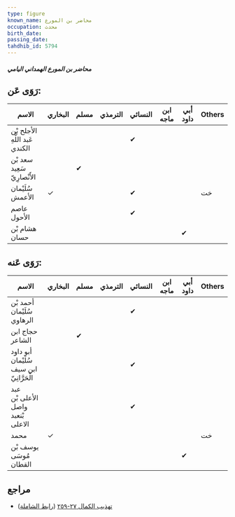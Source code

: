 ```yaml
---
type: figure
known_name: محاضر بن المورع
occupation: محدث
birth_date:
passing_date:
tahdhib_id: 5794
---
```

##### محاضر بن المورع الهمداني اليامي

## رَوَى عَن:
| الاسم                          | البخاري | مسلم | الترمذي | النسائي | ابن ماجه | أبي داود | Others |
| ------------------------------ | ------- | ---- | ------- | ------- | -------- | -------- | ------ |
| الأجلح بْن عَبد اللَّهِ الكندي |         |      |         | ✔       |          |          |        |
| سعد بْن سَعِيد الأَنْصارِيّ    |         | ✔    |         |         |          |          |        |
| سُلَيْمان الأعمش               | ✓       |      |         | ✔       |          |          | خت     |
| عاصم الأحول                    |         |      |         | ✔       |          |          |        |
| هشام بْن حسان                  |         |      |         |         |          | ✔        |        |
## رَوَى عَنه:
| الاسم                                    | البخاري | مسلم | الترمذي | النسائي | ابن ماجه | أبي داود | Others |
| ---------------------------------------- | ------- | ---- | ------- | ------- | -------- | -------- | ------ |
| أحمد بْن سُلَيْمان الرهاوي               |         |      |         | ✔       |          |          |        |
| حجاج ابن الشاعر                          |         | ✔    |         |         |          |          |        |
| أبو داود سُلَيْمان ابن سيف الْحَرَّانِيّ |         |      |         | ✔       |          |          |        |
| عبد الأعلى بْن واصل بْنعبد الاعلى        |         |      |         | ✔       |          |          |        |
| محمد                                     | ✓       |      |         |         |          |          | خت     |
| يوسف بْن مُوسَى القطان                   |         |      |         |         |          | ✔        |        |
## مراجع
- [تهذيب الكمال ٢٧-٢٥٩](obsidian://open?vault=Tahdhib-al-Kamal&file=Figures/٥٧٩٤-محاضر%20بن%20المورع%20الهمداني%20اليامي) ([رابط الشاملة](https://shamela.ws/book/3722/14648))